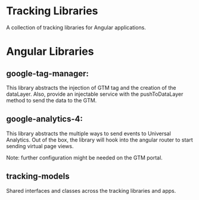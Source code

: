 <h1>Tracking Libraries</h1>
<p>A collection of tracking libraries for Angular applications.</p>

<h1>Angular Libraries</h1>

<h2>google-tag-manager:</h2>
<p>This library abstracts the injection of GTM tag and the creation of the dataLayer. Also, provide an injectable service with the pushToDataLayer method to send the data to the GTM.</p>

<h2>google-analytics-4:</h2>
<p>This library abstracts the multiple ways to send events to Universal Analytics. Out of the box, the library will hook into the angular router to start sending virtual page views.</p>
<p>Note: further configuration might be needed on the GTM portal.<p>

<h2>tracking-models</h2>
<p>Shared interfaces and classes across the tracking libraries and apps.</p>
